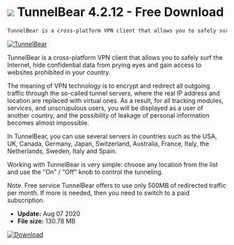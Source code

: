 # ![](https://cdn.softexe.net/static/icon/2/tunnelbear-7063.png) TunnelBear 4.2.12 - Free Download

```sh
TunnelBear is a cross-platform VPN client that allows you to safely surf the Internet, hide confidential data from prying eyes and gain access to websites prohibited in your country.
```
[![TunnelBear](https://gallery.dpcdn.pl/imgc/Tools/59790/g_-_420x350_1.5_-_x20170703124743_0.png)](https://softexe.net/win/internet/anonymizers-vpn/tunnelbear:gRfc.html)

TunnelBear is a cross-platform VPN client that allows you to safely surf the Internet, hide confidential data from prying eyes and gain access to websites prohibited in your country.

The meaning of VPN technology is to encrypt and redirect all outgoing traffic through the so-called tunnel servers, where the real IP address and location are replaced with virtual ones. As a result, for all tracking modules, services, and unscrupulous users, you will be displayed as a user of another country, and the possibility of leakage of personal information becomes almost impossible.

In TunnelBear, you can use several servers in countries such as the USA, UK, Canada, Germany, Japan, Switzerland, Australia, France, Italy, the Netherlands, Sweden, Italy and Spain.

Working with TunnelBear is very simple: choose any location from the list and use the "On" / "Off" knob to control the tunneling.

Note. Free service TunnelBear offers to use only 500MB of redirected traffic per month. If more is needed, then you need to switch to a paid subscription.


- **Update:** Aug 07 2020
- **File size:** 130.78 MB

[![Download](https://cdn.softexe.net/static/img/download.png)](https://softexe.net/win/internet/anonymizers-vpn/tunnelbear:gRfc.html)

